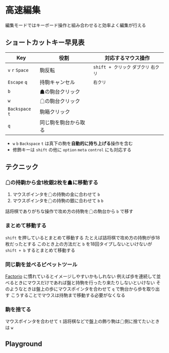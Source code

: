 # 高速編集

編集モードではキーボード操作と組み合わせると効率よく編集が行える

## ショートカットキー早見表

| Key             | 役割                 | 対応するマウス操作                 |
|-----------------|----------------------|------------------------------------|
| `v` `r` `Space` | 駒反転               | `shift + クリック` `ダブクリ` `右クリ` |
| `Escape` `q`    | 持駒キャンセル       | `右クリ`                           |
| `b`             | ☗の駒台クリック     |                                    |
| `w`             | ☖の駒台クリック     |                                    |
| `Backspace` `t` | 駒箱クリック         |                                    |
| `q`             | 同じ駒を駒台から取る |                                    |

<!-- * ダブルクリック or 右クリック or 修飾キーを押しながら左クリックで、盤上の駒の反転と向きを変更する(ショートカットキー: `v` `r` `Space`) -->
<!-- * 駒を持った状態で右クリックすると駒を元に戻す (ショートカットキー: `Escape` `q`) -->
<!-- * 駒台または駒箱をクリックしたことにするショートカットキーがある (☗駒台:`b` ☖駒台:`w` 駒箱:`Escape` または `t`) -->
* `w` `b` `Backspace` `t` は真下の駒を**自動的に持ち上げる**操作を含む
* 修飾キーは `shift` の他に `option` `meta` `control` にも対応する

## テクニック

### ☖の持駒から金1枚銀2枚を☗に移動する

1. マウスポインタを☖の持駒の金に合わせて `b`
1. マウスポインタを☖の持駒の銀に合わせて `b` `b`

詰将棋でありがちな操作で攻め方の持駒を☖の駒台から `b` で移す

### まとめて移動する

`shift` を押しているとまとめて移動する
たとえば詰将棋で攻め方の持駒が歩18枚だったとする
このとき上の方法だと `b` を18回タイプしないといけないが `shift + b` するとまとめて移動する

### 同じ駒を並べるピペットツール

[Factorio](https://store.steampowered.com/app/427520/Factorio/?l=japanese) に慣れているとイメージしやすいかもしれない
例えば歩を連続して並べるときにマウスだけであれば盤と持駒を行ったり来たりしないといけない
そのようなときは盤上の歩にマウスポインタを合わせて `q` で駒台から歩を取り出す
こうすることでマウスは持駒まで移動する必要がなくなる

### 駒を捨てる

マウスポインタを合わせて `t`
詰将棋などで盤上の飾り駒は☖側に捨てたいときは `w`

## Playground

<ShogiPlayerWcWrapper sp_mode="edit" />
